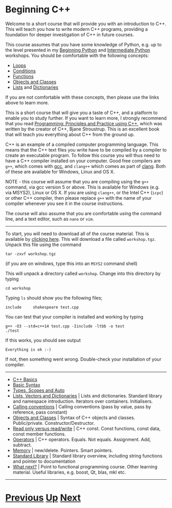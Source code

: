
# Beginning C++

Welcome to a short course that will provide you with an introduction to C++. This will teach you how
to write modern C++ programs, providing a foundation for deeper investigation of C++
in future courses.

This course assumes that you have some knowledge of Python, e.g. up to the level presented
in my [Beginning Python](../beginning_python) and [Intermediate Python](../intermediate_python) workshops. You should be comfortable with
the following concepts:

* [Loops](../beginning_python/loops.md)
* [Conditions](../beginning_python/conditions.md)
* [Functions](../intermediate_python/functions.md)
* [Objects and Classes](../intermediate_python/objects.md)
* [Lists](../intermediate_python/lists.md) and [Dictionaries](../intermediate_python/dictionaries.md)

If you are not comfortable with these concepts, then please use the links above to learn more.

This is a short course that will give you a taste of C++, and a platform to enable you to 
study further. If you want to learn more, I strongly recommend that you read
[Programming: Principles and Practice using C++](https://www.amazon.co.uk/Programming-Principles-Practice-Using-C/dp/0321992784/ref=sr_1_2?ie=UTF8&qid=1508752825&sr=8-2&keywords=c%2B%2B+stroustrup), which was written by the
creator of C++, Bjane Stroustrup. This is an excellent book that will teach you everything
about C++ from the ground up.

C++ is an example of a compiled computer programming language. This means that the C++ text files you write have
to be compiled by a compiler to create an executable program. To follow this course you will thus need to have
a C++ compiler installed on your computer. Good free compilers are `g++`, which comes with [gcc](https://gcc.gnu.org/gcc-6/),
and `clang++` which comes as part of [clang](http://releases.llvm.org/download.html). Both of these are
available for Windows, Linux and OS X.

NOTE - this course will assume that you are compiling using the
`g++` command, via gcc version 5 or above.
This is available for Windows (e.g. via MSYS2), Linux or OS X. If you are using `clang++`, or the Intel C++ (`icpc`) or other C++ compiler, then please replace `g++` with the name of your compiler whenever you see it in the course instructions.

The course will also assume that you are comfortable using the command line, and a text editor, such as `nano` or `vim`. 

***

To start, you will need to download all of the course material. This
is available by [clicking here](https://github.com/chryswoods/siremol.org/raw/master/chryswoods.com/parallel_c%2B%2B/workshop.tgz). This will download a file called `workshop.tgz`. Unpack this file using the command

```
tar -zxvf workshop.tgz
```

(if you are on windows, type this into an `MSYS2` command shell)

This will unpack a directory called `workshop`. Change into this directory
by typing

```
cd workshop
```

Typing `ls` should show you the following files;

```
include     shakespeare test.cpp
```

You can test that your compiler is installed and working
by typing

```
g++ -O3 --std=c++14 test.cpp -Iinclude -ltbb -o test
./test
```

If this works, you should see output

```
Everything is ok :-)
```

If not, then something went wrong. Double-check your installation of your compiler.

***

* [C++ Basics](basics.md)
* [Basic Syntax](syntax.md)
* [Types, Scopes and Auto](typing.md)
* [Lists, Vectors and Dictionaries](lists.md) | Lists and dictionaries. Standard library and namespace introduction. Iterators over containers. Initialisers.
* [Calling conventions](calling.md) | Calling conventions (pass by value, pass by reference, pass constant)
* [Objects and Classes](objects.md) | Syntax of C++ objects and classes. Public/private. Constructor/Destructor.
* [Read only versus read/write](const.md) | C++ const. Const functions, const data, const member functions.
* [Operators](operators.md) | C++ operators. Equals. Not equals. Assignment. Add, subtract.
* [Memory](memory.md) | new/delete. Pointers. Smart pointers.
* [Standard Library](std.md) | Standard library overview, including string functions and pointer to documentation
* [What next?](whatnext.md) | Point to functional programming course. Other learning material. Useful libraries, e.g. boost, Qt, blas, mkl etc.

***

# [Previous](../main/courses.md) [Up](../main/courses.md) [Next](basics.md)  
